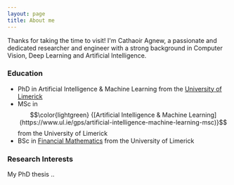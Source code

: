```yaml
---
layout: page
title: About me
---
```


Thanks for taking the time to visit! I'm Cathaoir Agnew, a passionate and dedicated researcher and engineer with a strong background in Computer Vision, Deep Learning and Artificial Intelligence. 

### Education
- PhD in Artificial Intelligence & Machine Learning from the [University of Limerick](https://www.ul.ie/)
- MSc in $$\color{lightgreen} {[Artificial Intelligence & Machine Learning](https://www.ul.ie/gps/artificial-intelligence-machine-learning-msc)}$$ from the University of Limerick
- BSc in [Financial Mathematics](https://www.ul.ie/courses/bachelor-science-financial-mathematics) from the University of Limerick

### Research Interests

My PhD thesis ..

